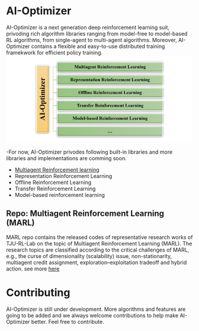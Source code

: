 # AI-Optimizer
AI-Optimizer is a next generation deep reinforcement learning suit, privoding rich algorithm libraries ranging from model-free to model-based RL algorithms, from single-agent to multi-agent algorithms. Moreover, AI-Optimizer contains a flexible and easy-to-use distributed training framekwork for efficient policy training.  
![](./images/framework1.png)

-For now, AI-Optimizer privodes following built-in libraries and more libraries and implementations are comming soon.
- [Multiagent Reinforcement learning](https://github.com/TJU-DRL-LAB/MARL)
- Representation Reinforcement Learning
- Offline Reinforcement Learning
- Transfer Reinforcement Learning
- Model-based reinforcement learning

## Repo: Multiagent Reinforcement Learning (MARL)
MARL repo contains the released codes of representative research works of TJU-RL-Lab on the topic of Multiagent Reinforcement Learning (MARL). The research topics are classified according to the critical challenges of MARL, e.g., the curse of dimensionality (scalability) issue, non-stationarity, multiagent credit assignment, exploration–exploitation tradeoff and hybrid action. see more [here](https://github.com/TJU-DRL-LAB/MARL)

# Contributing
AI-Optimizer is still under development. More algorithms and features are going to be added and we always welcome contributions to help make AI-Optimizer better. Feel free to contribute.